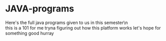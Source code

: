 # JAVA-programs
Here's the full java programs given to us in this semester\n       
this is a 101 for me 
tryna figuring out how this platform works
let's hope for something good
hurray
